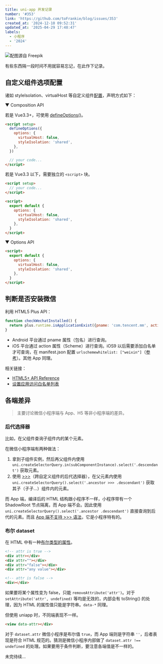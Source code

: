 ```yaml
---
title: uni-app 开发记录
number: '#353'
link: 'https://github.com/toFrankie/blog/issues/353'
created_at: '2024-12-10 09:52:31'
updated_at: '2025-04-29 17:48:47'
labels:
  - 小程序
  - '2024'
---
```


![配图源自 Freepik](https://cdn.jsdelivr.net/gh/toFrankie/blog@main/images/2024/12/1733795779961.jpg)

有些东西隔一段时间不用就容易忘记，在此作下记录。

## 自定义组件选项配置

诸如 styleIsolation、virtualHost 等自定义组件[配置](https://uniapp.dcloud.net.cn/tutorial/vue3-api.html#%E5%85%B6%E4%BB%96%E9%85%8D%E7%BD%AE)，声明方式如下：

▼ Composition API

若是 Vue3.3+，可使用 [defineOptions()](https://vuejs.org/api/sfc-script-setup.html#defineoptions)。

```html
<script setup>
  defineOptions({
    options: {
      virtualHost: false,
      styleIsolation: 'shared',
    },
  })

  // your code...
</script>
```

若是 Vue3.3 以下，需要独立的 `<script>` 块。

```html
<script setup>
  // your code...
</script>

<script>
  export default {
    options: {
      virtualHost: false,
      styleIsolation: 'shared',
    },
  }
</script>
```

▼ Options API

```html
<script>
  export default {
    options: {
      virtualHost: false,
      styleIsolation: 'shared',
    },
  }
</script>
```

## 判断是否安装微信

利用 HTML5 Plus API：

```js
function checkWechatInstalled() {
  return plus.runtime.isApplicationExist({pname: 'com.tencent.mm', action: 'weixin://'})
}
```

- Android 平台通过 pname 属性（包名）进行查询。
- iOS 平台通过 action 属性（Scheme）进行查询。iOS9 以后需要添加白名单才可查询，在 manifest.json 配置 `urlschemewhitelist: ["weixin"]`（[参考](https://uniapp.dcloud.net.cn/tutorial/app-ios-schemewhitelist.html)）。其他 App 同理。

相关链接：

- [HTML5+ API Reference](https://www.html5plus.org/doc/zh_cn/runtime.html#plus.runtime.isApplicationExist)
- [设置应用访问白名单列表](https://uniapp.dcloud.net.cn/tutorial/app-ios-schemewhitelist.html)

## 各端差异

> 主要讨论微信小程序端与 App、H5 等非小程序端的差异。

### 后代选择器

比如，在父组件查询子组件内的某个元素。

在微信小程序端有两种做法：

1. 拿到子组件实例，然后再父组件内使用 `uni.createSelectorQuery.in(subComponentInstance).select('.descendant')` 获取元素。
2. 使用 [>>>](https://developers.weixin.qq.com/miniprogram/dev/api/wxml/SelectorQuery.select.html#selector-%E8%AF%AD%E6%B3%95)（跨自定义组件的后代选择器），在父元素内使用 `uni.createSelectorQuery().select('.ancestor >>> .descendant')` 获取其子（子子...）组件内的元素。

而 App 端，编译后的 HTML 结构跟小程序不一样，小程序带有一个 ShadowRoot 节点隔离，而 App 端不会。因此使用 `uni.createSelectorQuery().select('.ancestor .descendant')` 直接查询到后代的元素。而且 [App 端不支持 >>> 语法](https://uniapp.dcloud.net.cn/api/ui/nodes-info.html#selectorquery-select)，它是小程序特有的。

### 布尔 dataset

在 HTML 中有一种[布尔类型的属性](https://developer.mozilla.org/en-US/docs/Web/API/Element/setAttribute)。

```html
<!-- attr is true -->
<div attr></div>
<div attr=""></div>
<div attr="false"></div>
<div attr="any value"></div>

<!-- attr is false -->
<div></div>
```

如果要将某个属性变为 false，只能 `removeAttribute('attr')`。对于 `setAttribute('attr', undefined)` 等均是无效的，内部会有 toString() 的处理，因为 HTML 的属性值只能是字符串。`data-*` 同理。

但使用 uniapp 时，不同端表现不一样。

```html
<view data-attr></div>
```

对于 `dataset.attr` 微信小程序是布尔值 `true`，而 App 端则是字符串 `''`，后者表现是符合 HTML 规范的。猜测是微信小程序内部做了 `dataset.attr !== undefined` 的处理。如果要用于条件判断，要注意各端值是不一样的。

未完待续...

